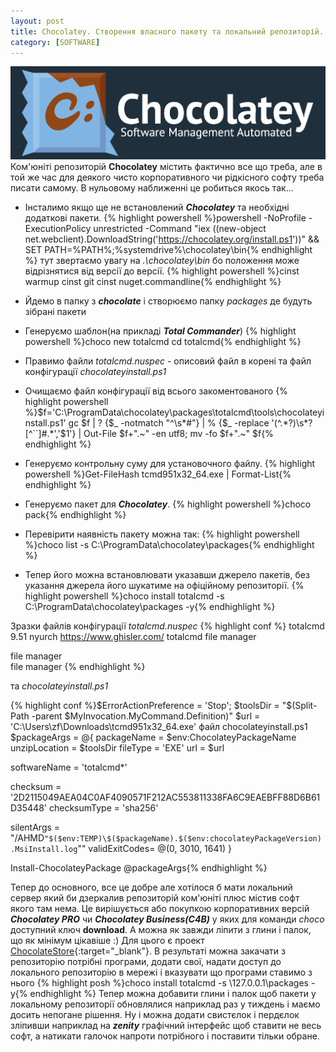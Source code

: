 ```yaml
---
layout: post
title: Chocolatey. Створення власного пакету та локальний репозиторій.
category: [SOFTWARE]
---
```

![chocolatey logo](/media/choco.png?style=head)  
Ком'юніті репозиторій **Chocolatey** містить фактично все що треба, але в той же час для деякого чисто корпоративного чи рідкісного софту треба писати самому. В нульовому наближенні це робиться якось так...<!--more-->

- Інсталимо якщо ще не встановлений ***Chocolatey*** та необхідні додаткові пакети.
      {% highlight powershell %}powershell -NoProfile -ExecutionPolicy unrestricted -Command "iex ((new-object net.webclient).DownloadString('https://chocolatey.org/install.ps1'))" && SET PATH=%PATH%;%systemdrive%\chocolatey\bin{% endhighlight %}
тут звертаємо увагу на *.\chocolatey\bin* бо положення може відрізнятися від версії до версії.
      {% highlight powershell %}cinst warmup
cinst git
cinst nuget.commandline{% endhighlight %}
- Йдемо в папку з ***chocolate*** і створюємо папку *packages* де будуть зібрані пакети
- Генеруємо шаблон(на прикладі ***Total Commander***)
  {% highlight powershell %}choco new totalcmd
cd totalcmd{% endhighlight %}
- Правимо файли *totalcmd.nuspec* - описовий файл в корені та файл конфігурації *chocolateyinstall.ps1*
- Очищаємо файл конфігурації від всього закоментованого
  {% highlight powershell %}$f='C:\ProgramData\chocolatey\packages\totalcmd\tools\chocolateyinstall.ps1'
gc $f | ? {$_ -notmatch "^\s*#"} | % {$_ -replace '(^.*?)\s*?[^``]#.*','$1'} | Out-File $f+".~" -en utf8; mv -fo $f+".~" $f{% endhighlight %}

- Генеруємо контрольну суму для установочного файлу.
  {% highlight powershell %}Get-FileHash tcmd951x32_64.exe | Format-List{% endhighlight %}
- Генеруємо пакет для ***Chocolatey***.
      {% highlight powershell %}choco pack{% endhighlight %}
- Перевірити наявність пакету можна так:
      {% highlight powershell %}choco list -s C:\ProgramData\chocolatey\packages{% endhighlight %}
- Тепер його можна встановлювати указавши джерело пакетів, без указання джерела його шукатиме на офіційному репозиторії.
      {% highlight powershell %}choco install totalcmd -s C:\ProgramData\chocolatey\packages -y{% endhighlight %}

Зразки файлів конфігурації *totalcmd.nuspec*
  {% highlight conf %} <?xml version="1.0" encoding="utf-8"?>
<package xmlns="http://schemas.microsoft.com/packaging/2015/06/nuspec.xsd">
  <metadata>
    <id>totalcmd</id>
    <version>9.51</version>
    <title>totalcmd (Install)</title>
    <authors>nyurch</authors>
    <projectUrl>https://www.ghisler.com/</projectUrl>
    <tags>totalcmd file manager</tags>
    <summary>file manager</summary>
    <description>file manager</description>
  </metadata>
  <files>
    <file src="tools\**" target="tools" />
  </files>
</package>{% endhighlight %}

та *chocolateyinstall.ps1*

  {% highlight conf %}$ErrorActionPreference = 'Stop';
$toolsDir   = "$(Split-Path -parent $MyInvocation.MyCommand.Definition)"
$url        = 'C:\Users\zf\Downloads\tcmd951x32_64.exe'
файл chocolateyinstall.ps1
$packageArgs = @{
  packageName   = $env:ChocolateyPackageName
  unzipLocation = $toolsDir
  fileType      = 'EXE'
  url           = $url

  softwareName  = 'totalcmd*'

  checksum      = '2D2115049AEA04C0AF4090571F212AC553811338FA6C9EAEBFF88D6B61D35448'
  checksumType  = 'sha256'

  silentArgs    = "/AHMD`"$($env:TEMP)\$($packageName).$($env:chocolateyPackageVersion).MsiInstall.log`""
  validExitCodes= @(0, 3010, 1641)
}

Install-ChocolateyPackage @packageArgs{% endhighlight %}

Тепер до основного, все це добре але хотілося б мати локальний сервер який би дзеркалив репозиторій ком'юніті плюс містив софт якого там нема. Це вирішується або покупкою корпоративних версій ***Chocolatey PRO*** чи ***Chocolatey Business(C4B)*** у яких для команди *choco* доступний ключ **download**. А можна як завжди ліпити з глини і палок, що як мінімум цікавіше :) Для цього є проект [ChocolateStore](https://github.com/BahKoo/ChocolateStore "ChocolateStore"){:target="_blank"}. В результаті можна закачати з репозиторію потрібні програми, додати свої, надати доступ до локального репозиторію в мережі і вказувати що програми ставимо з нього
  {% highlight posh %}choco install totalcmd -s \\127.0.0.1\packages -y{% endhighlight %}
Тепер можна добавити глини і палок щоб пакети у локальному репозиторії обновлялися наприклад раз у тиждень і маємо досить непогане рішення. Ну і можна додати свистєлок і пердєлок зліпивши наприклад на ***zenity*** графічний інтерфейс щоб ставити не весь софт, а натикати галочок напроти потрібного і поставити тільки обране.
